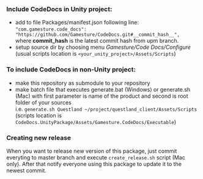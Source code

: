 ### Include CodeDocs in Unity project:
- add to file Packages/manifest.json following line:\
`"com.gamesture.code_docs": "https://github.com/Gamesture/CodeDocs.git#__commit_hash__",`\
where __commit_hash__ is the latest commit hash from upm branch.
- setup source dir by choosing menu _Gamesture/Code Docs/Configure_\
(usual scripts location is `<your_unity_project>/Assets/Scripts`)

### To include CodeDocs in non-Unity project:
- make this repository as submodule to your repository
- make batch file that executes generate.bat (Windows) or generate.sh (Mac) with first parameter is name of the product and second is root folder of your sources\
i.e. `generate.sh Questland ~/project/questland_client/Assets/Scripts`\
 (scripts location is `CodeDocs.UnityPackage/Assets/Gamesture.CodeDocs/Executable`)

### Creating new release
When you want to release new version of this package, just commit everyting to master branch and execute `create_release.sh` script (Mac only).
After that notify everyone using this package to update it to the newest commit.